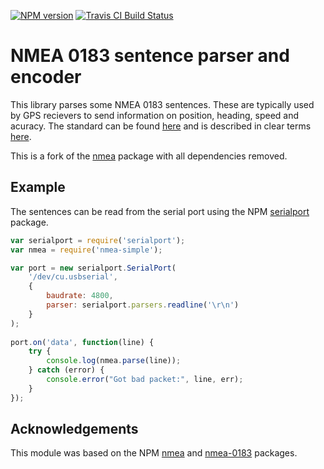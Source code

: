 [![NPM version](https://badge.fury.io/js/nmea-simple.svg)](http://badge.fury.io/js/nmea-simple)
[![Travis CI Build Status](https://api.travis-ci.org/101100/nmea-simple.svg)](https://travis-ci.org/101100/nmea-simple)

# NMEA 0183 sentence parser and encoder

This library parses some NMEA 0183 sentences.  These are typically used by GPS
recievers to send information on position, heading, speed and acuracy.  The
standard can be found
[here](http://www.nmea.org/content/nmea_standards/nmea_0183_v_410.asp) and is
described in clear terms [here](http://www.gpsinformation.org/dale/nmea.htm).

This is a fork of the [nmea](https://www.npmjs.com/package/nmea) package with
all dependencies removed.

## Example

The sentences can be read from the serial port using the NPM
[serialport](https://www.npmjs.com/package/serialport) package.

```js
var serialport = require('serialport');
var nmea = require('nmea-simple');

var port = new serialport.SerialPort(
    '/dev/cu.usbserial',
    {
        baudrate: 4800,
        parser: serialport.parsers.readline('\r\n')
    }
);
    
port.on('data', function(line) {
	try {
	    console.log(nmea.parse(line));
	} catch (error) {
		console.error("Got bad packet:", line, err);
	}
});
```

## Acknowledgements

This module was based on the NPM [nmea](https://www.npmjs.com/package/nmea) and
[nmea-0183](https://www.npmjs.com/package/nmea-0183) packages.
